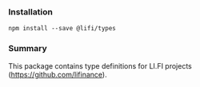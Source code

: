 ### Installation

```
npm install --save @lifi/types
```

### Summary

This package contains type definitions for LI.FI projects (https://github.com/lifinance).
